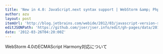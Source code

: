 ```yaml
---
title: 'New in 4.0: JavaScript.next syntax support | WebStorm &amp; PhpStorm Blog'
author: azu
layout: post
itemUrl: 'http://blog.jetbrains.com/webide/2012/03/javascript-version-selector/'
editJSONPath: 'https://github.com/jser/jser.info/edit/gh-pages/data/2012/03/index.json'
date: '2012-03-26T04:20:00Z'
---
```

WebStorm 4.0のECMAScript Harmony対応について
